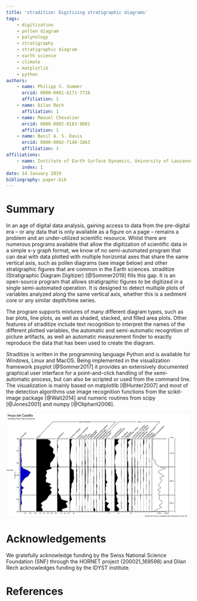 ```yaml
---
title: 'straditize: Digitizing stratigraphic diagrams'
tags:
    - digitization
    - pollen diagram
    - palynology
    - stratigraphy
    - stratigraphic diagram
    - earth science
    - climate
    - matplotlib
    - python
authors:
    - name: Philipp S. Sommer
      orcid: 0000-0001-6171-7716
      affiliation: 1
    - name: Dilan Rech
      affiliation: 1
    - name: Manuel Chevalier
      orcid: 0000-0002-8183-9881
      affiliation: 1
    - name: Basil A. S. Davis
      orcid: 0000-0002-7148-1863
      affiliation: 1
affiliations:
    - name: Institute of Earth Surface Dynamics, University of Lausanne, Géopolis, 1015 Lausanne, Switzerland
      index: 1
date: 14 January 2019
bibliography: paper.bib
---
```


# Summary

In an age of digital data analysis, gaining access to data from the pre-digital
era – or any data that is only available as a figure on a page – remains a
problem and an under-utilized scientific resource. Whilst there are numerous
programs available that allow the digitization of scientific data in a simple
x-y graph format, we know of no semi-automated program that can deal with data
plotted with multiple horizontal axes that share the same vertical axis, such
as pollen diagrams (see image below) and other stratigraphic figures that are
common in the Earth sciences. straditize (Stratigraphic Diagram Digitizer)
[@Sommer2019] fills this gap. It is an open-source program that allows
stratigraphic figures to be digitized in a single semi-automated operation. It
is designed to detect multiple plots of variables analyzed along the same
vertical axis, whether this is a sediment core or any similar depth/time
series.

The program supports mixtures of many different
diagram types, such as bar plots, line plots, as well as shaded, stacked, and
filled area plots. Other features of straditize include text recognition to
interpret the names of the different plotted variables, the automatic and
semi-automatic recognition of picture artifacts, as well an automatic
measurement finder to exactly reproduce the data that has been used to create
the diagram.

Straditize is written in the programming language Python and is available for
Windows, Linux and MacOS. Being implemented in the visualization framework
psyplot [@Sommer2017] it provides an extensively documented graphical
user interface for a point-and-click handling of the semi-automatic process,
but can also be scripted or used from the command line. The visualization is
mainly based on matplotlib [@Hunter2007] and most of the detection algorithms
use image recognition functions from the scikit-image package [@Walt2014] and
numeric routines from scipy [@Jones2001] and numpy [@Oliphant2006].

![A standard pollen diagram from Hoya del Castillo with data from @Davis2007](hoya-del-castillo.png)

# Acknowledgements

We gratefully acknowledge funding by the Swiss National Science Foundation
(SNF) through the HORNET project (200021_169598) and Dilan Rech acknowledges
funding by the IDYST institute.

# References
